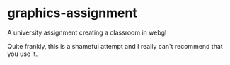 # graphics-assignment
A university assignment creating a classroom in webgl

Quite frankly, this is a shameful attempt and I really can't recommend that you use it.
